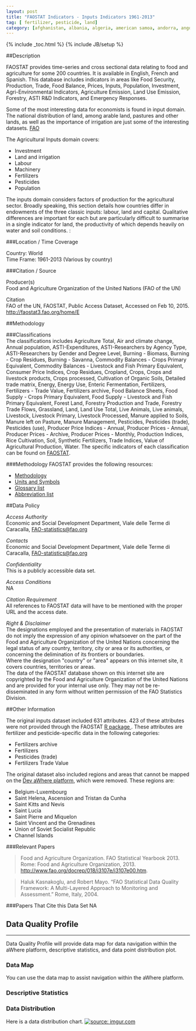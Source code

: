 ```yaml
---
layout: post
title: "FAOSTAT Indicators - Inputs Indicators 1961-2013"
tag: [ fertilizer, pesticide, land]
category: [afghanistan, albania, algeria, american samoa, andorra, angola, anguilla, antigua & barbuda, argentina, armenia, aruba, australia, austria, azerbaijan, the bahamas, bahrain, bangladesh, barbados, belarus, belgium, belize, benin, bermuda, bhutan, bolivia, bosnia & herzegovina, botswana, brazil, british virgin is., brunei, bulgaria, burkina faso, burundi, cape verde, cambodia, cameroon, canada, cayman is., central african republic, chad, chile, china, colombia, comoros, congo, cook is., costa rica, croatia, cuba, cyprus, czech republic, denmark, djibouti, dominica, dominican republic, democratic republic of the congo, ecuador, egypt, el salvador, equatorial guinea, eritrea, estonia, ethiopia, falkland is., faroe is., fiji, finland, france, french guiana, french polynesia, gabon, the gambia, georgia, germany, ghana, gibraltar, greece, greenland, grenada, guadeloupe, guam, guatemala, guinea, guinea-bissau, guyana, haiti, honduras, hong kong, hungary, iceland, india, indonesia, iran, iraq, ireland, isle of man, israel, italy, jamaica, japan, jordan, kazakhstan, kenya, kiribati, kuwait, kyrgyzstan, laos, latvia, lebanon, lesotho, liberia, libya, liechtenstein, lithuania, luxembourg, macao, macedonia, madagascar, malawi, malaysia, maldives, mali, malta, marshall is., martinique, mauritania, mauritius, mayotte, mexico, micronesia, monaco, mongolia, montenegro, montserrat, morocco, mozambique, myanmar, namibia, nauru, nepal, netherlands, netherlands antilles, new caledonia, new zealand, nicaragua, niger, nigeria, niue, norfolk i., north korea, northern mariana is., norway, oman, pakistan, palau, panama, papua new guinea, paraguay, peru, philippines, pitcairn is., poland, portugal, puerto rico, qatar, south korea, moldova, romania, russia, rwanda, samoa, san marino, sao tome & principe, saudi arabia, senegal, serbia, seychelles, sierra leone, singapore, slovakia, slovenia, solomon is., somalia, south africa, south sudan, spain, sri lanka, sudan, suriname, swaziland, sweden, switzerland, syria, taiwan, tajikistan, tanzania, thailand, timor leste, togo, tokelau, tonga, trinidad & tobago, tunisia, turkey, turkmenistan, turks & caicos is., tuvalu, uganda, ukraine, united arab emirates, united kingdom, united states, virgin is., uruguay, uzbekistan, vanuatu, venezuela, vietnam, wallis & futuna, western sahara, yemen, zambia, zimbabwe]
---
```


{% include _toc.html %}
{% include JB/setup %}

##Description

FAOSTAT provides time-series and cross sectional  data relating to food and agriculture for some 200 countries. It is available in English, French and Spanish. This database includes indicators in areas like Food Security, Production, Trade, Food Balance, Prices, Inputs, Population, Investment, Agri-Environmental Indicators, Agriculture Emission, Land Use Emission, Forestry, ASTI R&D Indicators, and Emergency Responses.   

Some of the most interesting data for economists is found in input domain. The national distribution of land, among arable land, pastures and other lands, as well as the importance of irrigation are just some of the interesting datasets. [FAO][6] 

The Agricultural Inputs domain covers:

- Investment
- Land and irrigation
- Labour
- Machinery
- Fertilizers
- Pesticides
- Population

The inputs domain considers factors of production for the agricultural sector. Broadly speaking, this section details how countries differ in endowments of the three classic inputs: labour, land and capital. Qualitative differences are important for each but are particularly difficult to summarise in a single indicator for land, the productivity of which depends heavily on water and soil conditions. : 

###Location / Time Coverage

Country: World  
Time Frame: 1961-2013 (Various by country)  

###Citation / Source

Producer(s)   
Food and Agriculture Organization of the United Nations (FAO of the UN) 

Citation  
FAO of the UN, FAOSTAT, Public Access Dataset, Accessed on Feb 10, 2015. http://faostat3.fao.org/home/E

##Methodology

###Classifications    
The classifications includes Agriculture Total, Air and climate change, Annual population, ASTI-Expenditures, ASTI-Researchers by Agency Type, ASTI-Researchers by Gender and Degree Level, Burning - Biomass, Burning - Crop Residues, Burning - Savanna, Commodity Balances - Crops Primary Equivalent, Commodity Balances - Livestock and Fish Primary Equivalent, Consumer Price Indices, Crop Residues, Cropland, Crops, Crops and livestock products, Crops processed, Cultivation of Organic Soils, Detailed trade matrix, Energy, Energy Use, Enteric Fermentation, Fertilizers, Fertilizers - Trade Value, Fertilizers archive, Food Balance Sheets, Food Supply - Crops Primary Equivalent, Food Supply - Livestock and Fish Primary Equivalent, Forest Land, Forestry Production and Trade, Forestry Trade Flows, Grassland, Land, Land Use Total, Live Animals, Live animals, Livestock, Livestock Primary, Livestock Processed, Manure applied to Soils, Manure left on Pasture, Manure Management, Pesticides, Pesticides (trade), Pesticides (use), Producer Price Indices - Annual, Producer Prices - Annual, Producer Prices - Archive, Producer Prices - Monthly, Production Indices, Rice Cultivation, Soil, Synthetic Fertilizers, Trade Indices, Value of Agricultural Production, Water. The specific indicators of each classification can be found on [FAOSTAT][1].

###Methodology
FAOSTAT provides the following resources:

- [Methodology][2] 
- [Units and Symbols][3]   
- [Glossary list][4]
- [Abbreviation list][5]  

##Data Policy

*Access Authority*  
Economic and Social Development Department, Viale delle Terme di Caracalla, FAO-statistics@fao.org

*Contacts*  
Economic and Social Development Department, Viale delle Terme di Caracalla, FAO-statistics@fao.org

*Confidentiality*  
This is a publicly accessible data set.

*Access Conditions*  
NA 

*Citation Requirement*  
All references to FAOSTAT data will have to be mentioned with the proper URL and the access date.

*Right & Disclaimer*  
The designations employed and the presentation of materials in FAOSTAT do not imply the expression of any opinion whatsoever on the part of the Food and Agriculture Organization of the United Nations concerning the legal status of any country, territory, city or area or its authorities, or concerning the delimination of its frontiers or boundaries.  
Where the designation "country" or "area" appears on this internet site, it covers countries, territories or areas.  
The data of the FAOSTAT database shown on this internet site are copyrighted by the Food and Agriculture Organization of the United Nations and are provided for your internal use only. They may not be re-disseminated in any form without written permission of the FAO Statistics Division.  

##Other Information

The original inputs dataset included 631 attributes. 423 of these attributes were not provided through the FAOSTAT [R package ][7]. These attributes are fertilizer and pesticide-specific data in the following categories: 
 
- Fertilizers archive
- Fertilizers
- Pesticides (trade)
- Fertilizers Trade Value

The original dataset also included regions and areas that cannot be mapped on the [Dev aWhere platform][8], which were removed. These regions are: 
  
- Belgium-Luxembourg
- Saint Helena, Ascension and Tristan da Cunha
- Saint Kitts and Nevis
- Saint Lucia
- Saint Pierre and Miquelon
- Saint Vincent and the Grenadines
- Union of Soviet Socialist Republic
- Channel Islands

###Relevant Papers

> Food and Agriculture Organization. FAO Statistical Yearbook 2013. Rome: Food and Agriculture Organization, 2013. http://www.fao.org/docrep/018/i3107e/i3107e00.htm.  

> Haluk Kasnakoglu, and Robert Mayo. “FAO Statistical Data Quality Framework: A Multi-Layered Approach to Monitoring and Assessment.” Rome, Italy, 2004.

###Papers That Cite this Data Set
NA

## Data Quality Profile
----
Data Quality Profile will provide data map for data navigation within the aWhere platform, descriptive statistics, and data point distribution plot. 

### Data Map
You can use the data map to assist navigation within the aWhere platform. 
<script src="https://gist.github.com/yizhexu/97acce32fe1c2035009c.js"></script>

### Descriptive Statistics
<script src="https://gist.github.com/yizhexu/8be396b7fce249a8fe1d.js"></script>

### Data Distribution
Here is a data distribution chart. 
<a href="http://imgur.com/hBJdR9t"><img src="http://i.imgur.com/hBJdR9t.jpg" title="source: imgur.com" /></a>


[1]: http://faostat3.fao.org/mes/classifications/E "Classifications" 
[2]: http://faostat3.fao.org/mes/methodology_list/E "Methods & Standards"
[3]: http://faostat3.fao.org/mes/units/E "Standard Units and Symbols used in FAOSTAT"
[4]: http://faostat3.fao.org/mes/glossary/E "Glossary List"
[5]: http://faostat3.fao.org/mes/abbreviations/E "Abbreviations List"
[6]: http://faostat3.fao.org/download/Q/*/E "Production"
[7]: http://cran.r-project.org/web/packages/FAOSTAT/index.html "FAOSTAT: A complementary package to the FAOSTAT database and the Statistical Yearbook of the Food and Agricultural Organization of the United Nations"
[8]: http://apps.awhere.com/ "aWhere Platform"